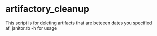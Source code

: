 # artifactory_cleanup
This script is for deleting artifacts that are beteeen dates you specified
af_janitor.rb -h for usage

